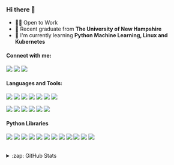 ### Hi there 👋

<!--
**JacobMannix/JacobMannix** is a ✨ _special_ ✨ repository because its `README.md` (this file) appears on your GitHub profile.

Here are some ideas to get you started:

- 🔭 I’m currently working on ...
- 🌱 I’m currently learning ...
- 👯 I’m looking to collaborate on ...
- 🤔 I’m looking for help with ...
- 💬 Ask me about ...
- 📫 How to reach me: ...
- 😄 Pronouns: ...
- ⚡ Fun fact: ...
-->

- 👨‍💻 Open to Work
- :school: Recent graduate from **The University of New Hampshire** 
- 🌱 I'm currently learning **Python Machine Learning, Linux and Kubernetes**

#### Connect with me:
[![](https://img.shields.io/badge/Social-LinkedIn-informational?style=flat&logo=linkedin&logoColor=white&color=d59373)][linkedin]
[![](https://img.shields.io/badge/Social-Kaggle-informational?style=flat&logo=kaggle&logoColor=white&color=d59373)][kaggle]
[![](https://img.shields.io/badge/Social-Website-informational?style=flat&logo=notion&logoColor=white&color=d59373)][website]

#### Languages and Tools:
[![](https://img.shields.io/badge/Code-Python-informational?style=flat&logo=python&logoColor=white&color=a8875c)](https://www.python.org/)
[![](https://img.shields.io/badge/Code-R-informational?style=flat&logo=r&logoColor=white&color=a8875c)](https://www.r-project.org/)
[![](https://img.shields.io/badge/Code-SQL-informational?style=flat&logo=mariadb&logoColor=white&color=a8875c)](https://www.mysql.com/)
[![](https://img.shields.io/badge/Code-Swift-informational?style=flat&logo=swift&logoColor=white&color=a8875c)](https://swift.org/)
[![](https://img.shields.io/badge/Tools-Tableau-informational?style=flat&logo=tableau&logoColor=white&color=8c7450)](https://kubernetes.io/)
[![](https://img.shields.io/badge/Tools-Docker-informational?style=flat&logo=docker&logoColor=white&color=8c7450)](https://www.docker.com/)
[![](https://img.shields.io/badge/Tools-Kubernetes-informational?style=flat&logo=kubernetes&logoColor=white&color=8c7450)](https://kubernetes.io/)


[![](https://img.shields.io/badge/OS-Linux-informational?style=flat&logo=ubuntu&logoColor=white&color=706240)](https://ubuntu.com/)
[![](https://img.shields.io/badge/Shell-Bash-informational?style=flat&logo=gnu-bash&logoColor=white&color=706240)](https://www.gnu.org/software/bash/)
[![](https://img.shields.io/badge/Editor-Vim-informational?style=flat&logo=vim&logoColor=white&color=706240)](https://www.vim.org/)
[![](https://img.shields.io/badge/Tools-VSCode-informational?style=flat&logo=visual-studio-code&logoColor=white&color=8c7450)](https://code.visualstudio.com/)
[![](https://img.shields.io/badge/Tools-JupyterLab-informational?style=flat&logo=jupyter&logoColor=white&color=8c7450)](https://jupyter.org/)
[![](https://colab.research.google.com/assets/colab-badge.svg)](https://colab.research.google.com/notebooks/intro.ipynb#recent=true)

#### Python Libraries
[![](https://img.shields.io/badge/Library-Pandas-informational?style=flat&logo=pandas&logoColor=white&color=706240)](https://pandas.pydata.org/)
[![](https://img.shields.io/badge/Library-Numpy-informational?style=flat&logo=numpy&logoColor=white&color=706240)](https://numpy.org/)
[![](https://img.shields.io/badge/Library-Scikit_Learn-informational?style=flat&logo=scikit-learn&logoColor=white&color=706240)](https://scikit-learn.org/)
[![](https://img.shields.io/badge/Library-BeautifulSoup-informational?style=flat&logo=beaustifulsoup&logoColor=white&color=706240)](https://www.crummy.com/software/BeautifulSoup/)
[![](https://img.shields.io/badge/Library-Requests-informational?style=flat&logo=requests&logoColor=white&color=706240)](https://requests.readthedocs.io/en/master/)
[![](https://img.shields.io/badge/Library-Matplotlib-informational?style=flat&logo=matplotlib&logoColor=white&color=706240)](https://matplotlib.org/)
[![](https://img.shields.io/badge/Library-Seaborn-informational?style=flat&logo=seaborn&logoColor=white&color=706240)](https://seaborn.pydata.org/)
[![](https://img.shields.io/badge/Library-SciPy-informational?style=flat&logo=scipy&logoColor=white&color=706240)](https://www.scipy.org/)
[![](https://img.shields.io/badge/Library-NLTK-informational?style=flat&logo=nltk&logoColor=white&color=706240)](https://www.nltk.org/)
[![](https://img.shields.io/badge/Library-Textblob-informational?style=flat&logo=textblob&logoColor=white&color=706240)](https://textblob.readthedocs.io/en/dev/)
[![](https://img.shields.io/badge/Library-Vader_Sentiment-informational?style=flat&logo=vader&logoColor=white&color=706240)](https://github.com/cjhutto/vaderSentiment)
[![](https://img.shields.io/badge/Library-Keras-informational?style=flat&logo=keras&logoColor=white&color=706240)](https://keras.io/)


<!--
SpaCy
Plotly

-->
<br />

[website]: https://jacobmannix.social
[linkedin]: https://linkedin.com/in/jacobmannix
[kaggle]: https://kaggle.com/jmannix3
[spotify]: https://open.spotify.com/user/jmannix3

<details>
  <summary>:zap: GitHub Stats</summary>
<p align="left">
  <a href="https://github.com/JacobMannix">
    <img align="center" src="https://github-readme-stats.vercel.app/api/top-langs/?username=JacobMannix&hide=vim script" />
  </a>
   <a href="https://github.com/JacobMannix">
    <img align="center" src="https://github-readme-stats.vercel.app/api?username=JacobMannix&show_icons=true&line_height=40&count_private=true" alt="Jacob's GitHub Stats" />
  </a> 
</p>
</details>

